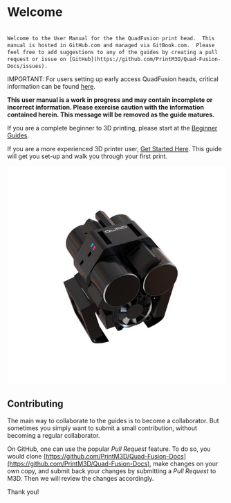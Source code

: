 # Welcome

                                                                                                                                                                                                                                                                                                                                                                                                                                                                                                                                                                                                                                                                               Welcome to the User Manual for the the QuadFusion print head.  This manual is hosted in GitHub.com and managed via GitBook.com.  Please feel free to add suggestions to any of the guides by creating a pull request or issue on [GitHub](https://github.com/PrintM3D/Quad-Fusion-Docs/issues).

IMPORTANT: For users setting up early access QuadFusion heads, critical information can be found [here](getting-started/updating-control-board-settings.md).

**This user manual is a work in progress and may contain incomplete or incorrect information.  Please exercise caution with the information contained herein.  This message will be removed as the guide matures.**

If you are a complete beginner to 3D printing, please start at the [Beginner Guides](beginner-guides/).

If you are a more experienced 3D printer user, [Get Started Here](https://m3d.gitbook.io/m3d-quadfusion-documentation/getting-started).  This guide will get you set-up and walk you through your first print.

![](.gitbook/assets/quadforcrane_metlettering_1_copy.jpg)

## Contributing

The main way to collaborate to the guides is to become a collaborator.  But sometimes you simply want to submit a small contribution, without becoming a regular collaborator.

On GitHub, one can use the popular _Pull Request_ feature.  To do so, you would clone [https://github.com/PrintM3D/Quad-Fusion-Docs](https://github.com/PrintM3D/Quad-Fusion-Docs), make changes on your own copy, and submit back your changes by submitting a _Pull Request_ to M3D.  Then we will review the changes accordingly.

Thank you!

